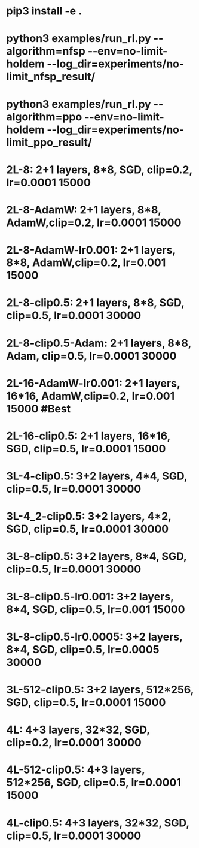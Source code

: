 # pip3 install -e .
# python3 examples/run_rl.py --algorithm=nfsp --env=no-limit-holdem --log_dir=experiments/no-limit_nfsp_result/
# python3 examples/run_rl.py --algorithm=ppo --env=no-limit-holdem --log_dir=experiments/no-limit_ppo_result/

# 2L-8:                     2+1 layers, 8*8,     SGD,  clip=0.2, lr=0.0001 15000
# 2L-8-AdamW:               2+1 layers, 8*8,     AdamW,clip=0.2, lr=0.0001 15000
# 2L-8-AdamW-lr0.001:       2+1 layers, 8*8,     AdamW,clip=0.2, lr=0.001  15000
# 2L-8-clip0.5:             2+1 layers, 8*8,     SGD,  clip=0.5, lr=0.0001 30000
# 2L-8-clip0.5-Adam:        2+1 layers, 8*8,     Adam, clip=0.5, lr=0.0001 30000
# 2L-16-AdamW-lr0.001:      2+1 layers, 16*16,   AdamW,clip=0.2, lr=0.001  15000 #Best
# 2L-16-clip0.5:            2+1 layers, 16*16,   SGD,  clip=0.5, lr=0.0001 15000
# 3L-4-clip0.5:             3+2 layers, 4*4,     SGD,  clip=0.5, lr=0.0001 30000
# 3L-4_2-clip0.5:           3+2 layers, 4*2,     SGD,  clip=0.5, lr=0.0001 30000
# 3L-8-clip0.5:             3+2 layers, 8*4,     SGD,  clip=0.5, lr=0.0001 30000
# 3L-8-clip0.5-lr0.001:     3+2 layers, 8*4,     SGD,  clip=0.5, lr=0.001  15000
# 3L-8-clip0.5-lr0.0005:    3+2 layers, 8*4,     SGD,  clip=0.5, lr=0.0005 30000
# 3L-512-clip0.5:           3+2 layers, 512*256, SGD,  clip=0.5, lr=0.0001 15000
# 4L:                       4+3 layers, 32*32,   SGD,  clip=0.2, lr=0.0001 30000
# 4L-512-clip0.5:           4+3 layers, 512*256, SGD,  clip=0.5, lr=0.0001 15000
# 4L-clip0.5:               4+3 layers, 32*32,   SGD,  clip=0.5, lr=0.0001 30000

